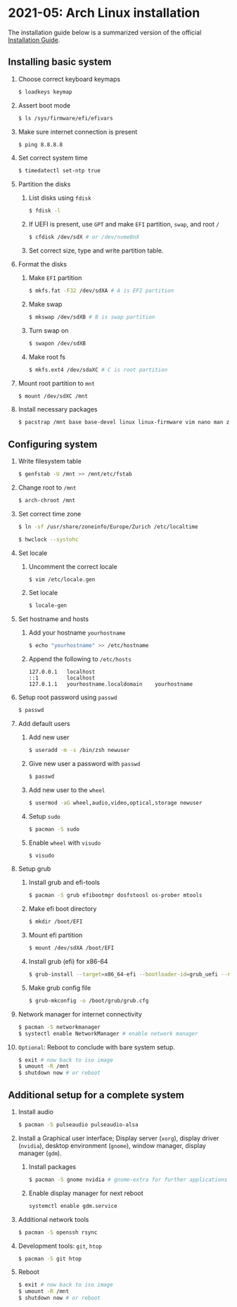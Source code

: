 # 2021-05: Arch Linux installation

The installation guide below is a summarized version of the official [Installation Guide](https://wiki.archlinux.org/title/Installation_guide).

## Installing basic system

1. Choose correct keyboard keymaps

    ```bash
    $ loadkeys keymap
    ```

2. Assert boot mode

    ```bash
    $ ls /sys/firmware/efi/efivars
    ```

3. Make sure internet connection is present

    ```bash
    $ ping 8.8.8.8
    ```

4. Set correct system time
    
    ```bash
    $ timedatectl set-ntp true
    ```

5. Partition the disks

    1. List disks using `fdisk`
    
        ```bash
        $ fdisk -l
        ```

    2. If UEFI is present, use `GPT` and make `EFI` partition, `swap`, and root `/`
    
        ```bash
        $ cfdisk /dev/sdX # or /dev/nvme0nX
        ```

    3. Set correct size, type and write partition table.

6. Format the disks

    1. Make `EFI` partition
    
        ```bash
        $ mkfs.fat -F32 /dev/sdXA # A is EFI partition
        ```

    2. Make swap

        ```bash
        $ mkswap /dev/sdXB # B is swap partition
        ```

    3. Turn swap on
    
        ```bash
        $ swapon /dev/sdXB
        ```

    4. Make root fs
    
        ```bash
        $ mkfs.ext4 /dev/sdaXC # C is root partition
        ```

7. Mount root partition to `mnt`

    ```bash
    $ mount /dev/sdXC /mnt
    ```

8. Install necessary packages

    ```bash
    $ pacstrap /mnt base base-devel linux linux-firmware vim nano man zsh
    ```

## Configuring system    

1. Write filesystem table

    ```bash
    $ genfstab -U /mnt >> /mnt/etc/fstab
    ```

2. Change root to `/mnt`

    ```bash
    $ arch-chroot /mnt
    ```

3. Set correct time zone

    ```bash
    $ ln -sf /usr/share/zoneinfo/Europe/Zurich /etc/localtime

    $ hwclock --systohc
    ```

4. Set locale

    1. Uncomment the correct locale

        ```bash
        $ vim /etc/locale.gen
        ```

    2. Set locale

        ```bash
        $ locale-gen
        ```

5. Set hostname and hosts

    1. Add your hostname `yourhostname`
    
        ```bash
        $ echo "yourhostname" >> /etc/hostname
        ```

    2. Append the following to `/etc/hosts`

        ```
        127.0.0.1   localhost
        ::1         localhost
        127.0.1.1   yourhostname.localdomain    yourhostname
        ```

6. Setup root password using `passwd`

    ```bash
    $ passwd
    ```

7. Add default users

    1. Add new user

        ```bash
        $ useradd -m -s /bin/zsh newuser
        ```

    2. Give new user a password with `passwd`
        
        ```bash
        $ passwd
        ```

    3. Add new user to the `wheel`

        ```bash
        $ usermod -aG wheel,audio,video,optical,storage newuser
        ```

    4. Setup `sudo`

        ```bash
        $ pacman -S sudo
        ```

    5. Enable `wheel` with `visudo`

        ```bash
        $ visudo
        ```

8. Setup grub

    1. Install grub and efi-tools

        ```bash
        $ pacman -S grub efibootmgr dosfstoosl os-prober mtools
        ```

    2. Make efi boot directory

        ```bash
        $ mkdir /boot/EFI
        ```

    3. Mount efi partition

        ```bash
        $ mount /dev/sdXA /boot/EFI
        ```

    4. Install grub (efi) for x86-64

        ```bash
        $ grub-install --target=x86_64-efi --bootloader-id=grub_uefi --recheck
        ```

    5. Make grub config file

        ```bash
        $ grub-mkconfig -o /boot/grub/grub.cfg
        ```

9. Network manager for internet connectivity

    ```bash
    $ pacman -S networkmanager
    $ systectl enable NetworkManager # enable network manager
    ```

10. `Optional`: Reboot to conclude with bare system setup.

    ```bash
    $ exit # now back to iso image
    $ umount -R /mnt
    $ shutdown now # or reboot
    ```

## Additional setup for a complete system

1. Install audio

    ```bash
    $ pacman -S pulseaudio pulseaudio-alsa
    ```

2. Install a Graphical user interface; Display server (`xorg`), display driver (`nvidia`), desktop environment (`gnome`), window manager, display manager (`gdm`).

    1. Install packages

        ```bash
        $ pacman -S gnome nvidia # gnome-extra for further applications
        ```

    2. Enable display manager for next reboot

        ```bash
        systemctl enable gdm.service
        ```

3. Additional network tools

    ```bash
    $ pacman -S openssh rsync
    ```

4. Development tools: `git`, `htop`

    ```bash
    $ pacman -S git htop
    ```

5. Reboot

    ```bash
    $ exit # now back to iso image
    $ umount -R /mnt
    $ shutdown now # or reboot
    ```

